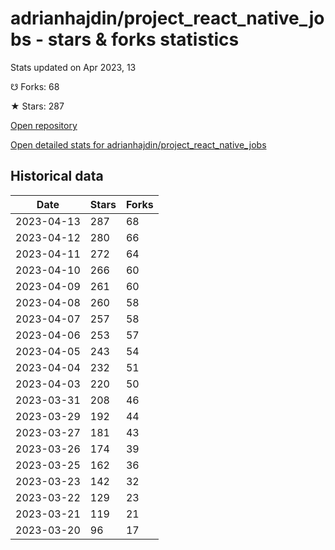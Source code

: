 # adrianhajdin/project_react_native_jobs - stars & forks statistics

Stats updated on Apr 2023, 13

☋ Forks: 68

★ Stars: 287

[Open repository](https://github.com/adrianhajdin/project_react_native_jobs)

[Open detailed stats for adrianhajdin/project_react_native_jobs](https://reviewgithub.com/rep/adrianhajdin/project_react_native_jobs)

## Historical data
| Date | Stars | Forks |
|------|-------|-------|
| 2023-04-13 | 287 | 68 | 
| 2023-04-12 | 280 | 66 | 
| 2023-04-11 | 272 | 64 | 
| 2023-04-10 | 266 | 60 | 
| 2023-04-09 | 261 | 60 | 
| 2023-04-08 | 260 | 58 | 
| 2023-04-07 | 257 | 58 | 
| 2023-04-06 | 253 | 57 | 
| 2023-04-05 | 243 | 54 | 
| 2023-04-04 | 232 | 51 | 
| 2023-04-03 | 220 | 50 | 
| 2023-03-31 | 208 | 46 | 
| 2023-03-29 | 192 | 44 | 
| 2023-03-27 | 181 | 43 | 
| 2023-03-26 | 174 | 39 | 
| 2023-03-25 | 162 | 36 | 
| 2023-03-23 | 142 | 32 | 
| 2023-03-22 | 129 | 23 | 
| 2023-03-21 | 119 | 21 | 
| 2023-03-20 | 96 | 17 | 

